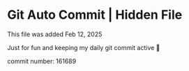# Git Auto Commit | Hidden File

This file was added Feb 12, 2025

Just for fun and keeping my daily git commit active 🤪

commit number: 161689
